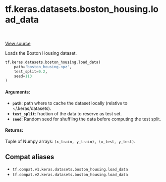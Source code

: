 <div itemscope itemtype="http://developers.google.com/ReferenceObject">
<meta itemprop="name" content="tf.keras.datasets.boston_housing.load_data" />
<meta itemprop="path" content="Stable" />
</div>

# tf.keras.datasets.boston_housing.load_data

<!-- Insert buttons and diff -->

<table class="tfo-notebook-buttons tfo-api" align="left">
</table>

<a target="_blank" href="/code/stable/tensorflow/python/keras/datasets/boston_housing.py">View source</a>



Loads the Boston Housing dataset.

``` python
tf.keras.datasets.boston_housing.load_data(
    path='boston_housing.npz',
    test_split=0.2,
    seed=113
)
```



<!-- Placeholder for "Used in" -->


#### Arguments:


* <b>`path`</b>: path where to cache the dataset locally
    (relative to ~/.keras/datasets).
* <b>`test_split`</b>: fraction of the data to reserve as test set.
* <b>`seed`</b>: Random seed for shuffling the data
    before computing the test split.


#### Returns:

Tuple of Numpy arrays: `(x_train, y_train), (x_test, y_test)`.


## Compat aliases

* `tf.compat.v1.keras.datasets.boston_housing.load_data`
* `tf.compat.v2.keras.datasets.boston_housing.load_data`

